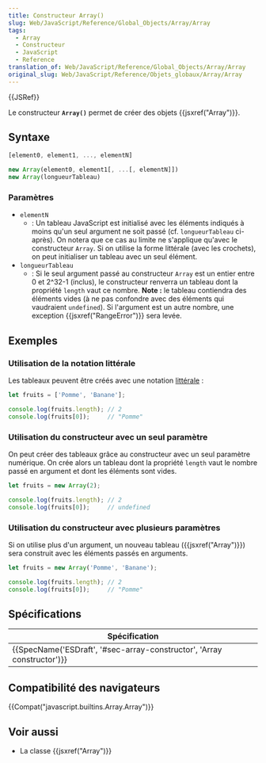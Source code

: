 ```yaml
---
title: Constructeur Array()
slug: Web/JavaScript/Reference/Global_Objects/Array/Array
tags:
  - Array
  - Constructeur
  - JavaScript
  - Reference
translation_of: Web/JavaScript/Reference/Global_Objects/Array/Array
original_slug: Web/JavaScript/Reference/Objets_globaux/Array/Array
---
```

{{JSRef}}

Le constructeur **`Array()`** permet de créer des objets {{jsxref("Array")}}.

## Syntaxe

```js
[element0, element1, ..., elementN]

new Array(element0, element1[, ...[, elementN]])
new Array(longueurTableau)
```

### Paramètres

- `elementN`
  - : Un tableau JavaScript est initialisé avec les éléments indiqués à moins qu'un seul argument ne soit passé (cf. `longueurTableau` ci-après). On notera que ce cas au limite ne s'applique qu'avec le constructeur `Array`. Si on utilise la forme littérale (avec les crochets), on peut initialiser un tableau avec un seul élément.
- `longueurTableau`
  - : Si le seul argument passé au constructeur `Array` est un entier entre 0 et 2^32-1 (inclus), le constructeur renverra un tableau dont la propriété `length` vaut ce nombre. **Note :** le tableau contiendra des éléments vides (à ne pas confondre avec des éléments qui vaudraient `undefined`). Si l'argument est un autre nombre, une exception {{jsxref("RangeError")}} sera levée.

## Exemples

### Utilisation de la notation littérale

Les tableaux peuvent être créés avec une notation [littérale](/fr/docs/Web/JavaScript/Reference/Grammaire_lexicale#Litt%C3%A9raux_de_tableaux) :

```js
let fruits = ['Pomme', 'Banane'];

console.log(fruits.length); // 2
console.log(fruits[0]);     // "Pomme"
```

### Utilisation du constructeur avec un seul paramètre

On peut créer des tableaux grâce au constructeur avec un seul paramètre numérique. On crée alors un tableau dont la propriété `length` vaut le nombre passé en argument et dont les éléments sont vides.

```js
let fruits = new Array(2);

console.log(fruits.length); // 2
console.log(fruits[0]);     // undefined
```

### Utilisation du constructeur avec plusieurs paramètres

Si on utilise plus d'un argument, un nouveau tableau ({{jsxref("Array")}}) sera construit avec les éléments passés en arguments.

```js
let fruits = new Array('Pomme', 'Banane');

console.log(fruits.length); // 2
console.log(fruits[0]);     // "Pomme"
```

## Spécifications

| Spécification                                                                                |
| -------------------------------------------------------------------------------------------- |
| {{SpecName('ESDraft', '#sec-array-constructor', 'Array constructor')}} |

## Compatibilité des navigateurs

{{Compat("javascript.builtins.Array.Array")}}

## Voir aussi

- La classe {{jsxref("Array")}}
